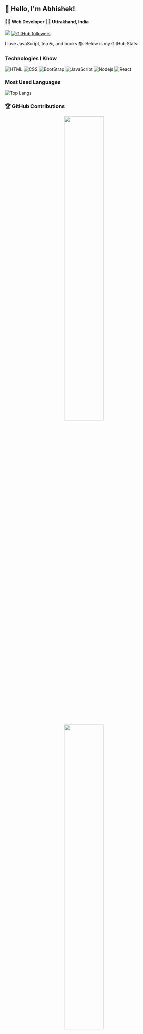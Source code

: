 
## 👋 Hello, I'm Abhishek!
#### 👨‍💻 Web Developer | 📍 Uttrakhand, India

![](https://api.visitorbadge.io/api/visitors?path=flash-abhi%2F10xclub.readme&label=🌍%20Total%20Visitors&countColor=%23263759&style=flat&labelStyle=none) [![GitHub followers](https://img.shields.io/github/followers/flash-abhi)](https://github.com/flash-abhi)

I love JavaScript, tea ☕, and books 📚. Below is my GitHub Stats:
<!--
### 🚀 My Work in Action

<a href="https://next.ossinsight.io/widgets/official/compose-user-dashboard-stats?user_id=159943733" target="_blank" style="display: block" align="center">
  <picture>
    <source media="(prefers-color-scheme: dark)" srcset="https://next.ossinsight.io/widgets/official/compose-user-dashboard-stats/thumbnail.png?user_id=159943733&image_size=auto&color_scheme=dark" width="771" height="auto">
    <img alt="Dashboard stats of @flash-abhi" src="https://next.ossinsight.io/widgets/official/compose-user-dashboard-stats/thumbnail.png?user_id=159943733&image_size=auto&color_scheme=light" width="771" height="auto">
  </picture>
</a>
-->
<!-- Copy-paste in your Readme.md file -->

### Technologies I Know
![HTML](https://img.shields.io/badge/Html-orange?logo=HTML&logoColor=orange)
![CSS](https://img.shields.io/badge/CSS-skyblue?logo=CSS&logoColor=blue)
![BootStrap](https://img.shields.io/badge/bootstrap-purple?logo=bootstrap&logoColor=darkpurple)
![JavaScript](https://img.shields.io/badge/javascript-lightyellow?logo=javascript&logoColor=yellow)
![Nodejs](https://img.shields.io/badge/Node.js-43853D?logo=node.js&logoColor=white)
![React](https://img.shields.io/badge/React-20232A?logo=react&logoColor=61DAFB)

### Most Used Languages

![Top Langs](https://github-readme-stats.vercel.app/api/top-langs/?username=flash-abhi\&layout=compact)

### 🏆 GitHub Contributions

<p align="center">
  <img height="50%" width="auto" src ="https://github-readme-stats.vercel.app/api?username=flash-abhi&show_icons=true&count_private=true&theme=darcula&hide_border=true&hide=issues,contribs&bg_color=00000000">
  <img height="50%" width="auto" src ="https://github-readme-stats.vercel.app/api/top-langs/?username=flash-abhi&layout=compact&hide_border=true&theme=darcula&bg_color=00000000&langs_count=6&hide=jupyter%20notebook,tex,css,php&exclude_repo=Pacman-AI">
</p>
